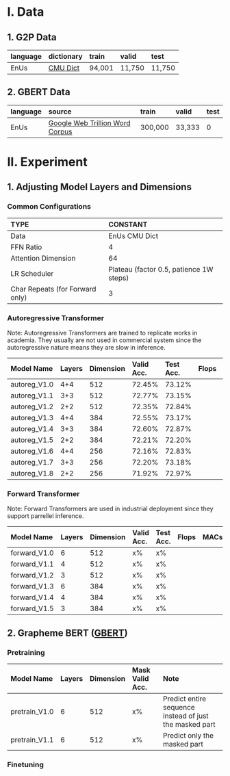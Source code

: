 # I. Data

## 1. G2P Data

| language | dictionary | train  | valid  | test   |
| :------- | :--------- | :----- | :----- | :----- |
| EnUs     | [CMU Dict](https://github.com/cmusphinx/cmudict) | 94,001 | 11,750 | 11,750 |

## 2. GBERT Data

| language | source                                                                                                              | train   | valid  | test   |
| :------- | :------------------------------------------------------------------------------------------------------------------ | :------ | :----- | :----- |
| EnUs     | [Google Web Trillion Word Corpus](https://www.kaggle.com/datasets/rtatman/english-word-frequency?resource=download) | 300,000 | 33,333 | 0      |

# II. Experiment

## 1. Adjusting Model Layers and Dimensions

### Common Configurations

| TYPE | CONSTANT |
| :--- | :------- |
| Data | EnUs CMU Dict |
| FFN Ratio | 4 |
| Attention Dimension | 64 |
| LR Scheduler | Plateau (factor 0.5, patience 1W steps) |
| Char Repeats (for Forward only) | 3 |

### Autoregressive Transformer

Note: Autoregressive Transformers are trained to replicate works in academia. They usually are not used in commercial system since the autoregressive nature means they are slow in inference.

| Model Name   | Layers | Dimension | Valid Acc. | Test Acc. |Flops | MACs |
| :----------- | :----- | :-------- | :--------  | :-------  | :---- | :--- |
| autoreg_V1.0 | 4+4    | 512       | 72.45%     | 73.12%    | | |
| autoreg_V1.1 | 3+3    | 512       | 72.77%     | 73.15%    | | |
| autoreg_V1.2 | 2+2    | 512       | 72.35%     | 72.84%    | | |
| autoreg_V1.3 | 4+4    | 384       | 72.55%     | 73.17%    | | |
| autoreg_V1.4 | 3+3    | 384       | 72.60%     | 72.87%    | | |
| autoreg_V1.5 | 2+2    | 384       | 72.21%     | 72.20%    | | |
| autoreg_V1.6 | 4+4    | 256       | 72.16%     | 72.83%    | | |
| autoreg_V1.7 | 3+3    | 256       | 72.20%     | 73.18%    | | |
| autoreg_V1.8 | 2+2    | 256       | 71.92%     | 72.97%    | | |

### Forward Transformer

Note: Forward Transformers are used in industrial deployment since they support parrellel inference.

| Model Name   | Layers | Dimension | Valid Acc. | Test Acc. |Flops | MACs |
| :----------- | :----- | :-------- | :--------  | :-------  | :---- | :--- |
| forward_V1.0 | 6      | 512       | x%     | x%    | | |
| forward_V1.1 | 4      | 512       | x%     | x%    | | |
| forward_V1.2 | 3      | 512       | x%     | x%    | | |
| forward_V1.3 | 6      | 384       | x%     | x%    | | |
| forward_V1.4 | 4      | 384       | x%     | x%    | | |
| forward_V1.5 | 3      | 384       | x%     | x%    | | |

## 2. Grapheme BERT ([GBERT](https://github.com/ldong1111/GraphemeBERT))

### Pretraining 

| Model Name    | Layers | Dimension | Mask Valid Acc. | Note                                                    |
| :------------ | :----- | :-------- | :-------------  | :------------------------------------------------------ |
| pretrain_V1.0 | 6      | 512       | x%              | Predict entire sequence instead of just the masked part |
| pretrain_V1.1 | 6      | 512       | x%              | Predict only the masked part                            |

### Finetuning